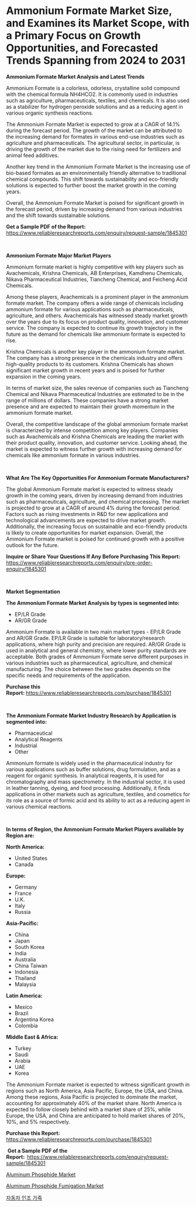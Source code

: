 <p><h1>Ammonium Formate Market Size, and Examines its Market Scope, with a Primary Focus on Growth Opportunities, and Forecasted Trends Spanning from 2024 to 2031</h1></p><p><strong>Ammonium Formate Market Analysis and Latest Trends</strong></p>
<p><p>Ammonium Formate is a colorless, odorless, crystalline solid compound with the chemical formula NH4HCO2. It is commonly used in industries such as agriculture, pharmaceuticals, textiles, and chemicals. It is also used as a stabilizer for hydrogen peroxide solutions and as a reducing agent in various organic synthesis reactions.</p><p>The Ammonium Formate Market is expected to grow at a CAGR of 14.1% during the forecast period. The growth of the market can be attributed to the increasing demand for formates in various end-use industries such as agriculture and pharmaceuticals. The agricultural sector, in particular, is driving the growth of the market due to the rising need for fertilizers and animal feed additives.</p><p>Another key trend in the Ammonium Formate Market is the increasing use of bio-based formates as an environmentally friendly alternative to traditional chemical compounds. This shift towards sustainability and eco-friendly solutions is expected to further boost the market growth in the coming years.</p><p>Overall, the Ammonium Formate Market is poised for significant growth in the forecast period, driven by increasing demand from various industries and the shift towards sustainable solutions.</p></p>
<p><strong>Get a Sample PDF of the Report:&nbsp;</strong> <a href="https://www.reliableresearchreports.com/enquiry/request-sample/1845301">https://www.reliableresearchreports.com/enquiry/request-sample/1845301</a></p>
<p>&nbsp;</p>
<p><strong>Ammonium Formate Major Market Players</strong></p>
<p><p>Ammonium formate market is highly competitive with key players such as Avachemicals, Krishna Chemicals, AB Enterprises, Kamdhenu Chemicals, Nikava Pharmaceutical Industries, Tiancheng Chemical, and Feicheng Acid Chemicals.</p><p>Among these players, Avachemicals is a prominent player in the ammonium formate market. The company offers a wide range of chemicals including ammonium formate for various applications such as pharmaceuticals, agriculture, and others. Avachemicals has witnessed steady market growth over the years due to its focus on product quality, innovation, and customer service. The company is expected to continue its growth trajectory in the future as the demand for chemicals like ammonium formate is expected to rise.</p><p>Krishna Chemicals is another key player in the ammonium formate market. The company has a strong presence in the chemicals industry and offers high-quality products to its customers. Krishna Chemicals has shown significant market growth in recent years and is poised for further expansion in the coming years.</p><p>In terms of market size, the sales revenue of companies such as Tiancheng Chemical and Nikava Pharmaceutical Industries are estimated to be in the range of millions of dollars. These companies have a strong market presence and are expected to maintain their growth momentum in the ammonium formate market.</p><p>Overall, the competitive landscape of the global ammonium formate market is characterized by intense competition among key players. Companies such as Avachemicals and Krishna Chemicals are leading the market with their product quality, innovation, and customer service. Looking ahead, the market is expected to witness further growth with increasing demand for chemicals like ammonium formate in various industries.</p></p>
<p>&nbsp;</p>
<p><strong>What Are The Key Opportunities For Ammonium Formate Manufacturers?</strong></p>
<p><p>The global Ammonium Formate market is expected to witness steady growth in the coming years, driven by increasing demand from industries such as pharmaceuticals, agriculture, and chemical processing. The market is projected to grow at a CAGR of around 4% during the forecast period. Factors such as rising investments in R&D for new applications and technological advancements are expected to drive market growth. Additionally, the increasing focus on sustainable and eco-friendly products is likely to create opportunities for market expansion. Overall, the Ammonium Formate market is poised for continued growth with a positive outlook for the future.</p></p>
<p><strong>Inquire or Share Your Questions If Any Before Purchasing This Report:</strong> <a href="https://www.reliableresearchreports.com/enquiry/pre-order-enquiry/1845301">https://www.reliableresearchreports.com/enquiry/pre-order-enquiry/1845301</a></p>
<p>&nbsp;</p>
<p><strong>Market Segmentation</strong></p>
<p><strong>The Ammonium Formate Market Analysis by types is segmented into:</strong></p>
<p><ul><li>EP/LR Grade</li><li>AR/GR Grade</li></ul></p>
<p><p>Ammonium Formate is available in two main market types - EP/LR Grade and AR/GR Grade. EP/LR Grade is suitable for laboratory/research applications, where high purity and precision are required. AR/GR Grade is used in analytical and general chemistry, where lower purity standards are acceptable. Both grades of Ammonium Formate serve different purposes in various industries such as pharmaceutical, agriculture, and chemical manufacturing. The choice between the two grades depends on the specific needs and requirements of the application.</p></p>
<p><strong>Purchase this Report:&nbsp;</strong><a href="https://www.reliableresearchreports.com/purchase/1845301">https://www.reliableresearchreports.com/purchase/1845301</a></p>
<p>&nbsp;</p>
<p><strong>The Ammonium Formate Market Industry Research by Application is segmented into:</strong></p>
<p><ul><li>Pharmaceutical</li><li>Analytical Reagents</li><li>Industrial</li><li>Other</li></ul></p>
<p><p>Ammonium formate is widely used in the pharmaceutical industry for various applications such as buffer solutions, drug formulation, and as a reagent for organic synthesis. In analytical reagents, it is used for chromatography and mass spectrometry. In the industrial sector, it is used in leather tanning, dyeing, and food processing. Additionally, it finds applications in other markets such as agriculture, textiles, and cosmetics for its role as a source of formic acid and its ability to act as a reducing agent in various chemical reactions.</p></p>
<p>&nbsp;</p>
<p><strong>In terms of Region, the Ammonium Formate Market Players available by Region are:</strong></p>
<p>
    <p> <strong> North America: </strong>
        <ul>
            <li>United States</li>
            <li>Canada</li>
        </ul>
        </p> 
    <p> <strong> Europe: </strong>
        <ul>
            <li>Germany</li>
            <li>France</li>
            <li>U.K.</li>
            <li>Italy</li>
            <li>Russia</li>
        </ul>
        </p> 
    <p> <strong> Asia-Pacific: </strong>
        <ul>
            <li>China</li>
            <li>Japan</li>
            <li>South Korea</li>
            <li>India</li>
            <li>Australia</li>
            <li>China Taiwan</li>
            <li>Indonesia</li>
            <li>Thailand</li>
            <li>Malaysia</li>
        </ul>
        </p> 
    <p> <strong> Latin America: </strong>
        <ul>
            <li>Mexico</li>
            <li>Brazil</li>
            <li>Argentina Korea</li>
            <li>Colombia</li>
        </ul>
        </p> 
    <p> <strong> Middle East & Africa: </strong>
        <ul>
            <li>Turkey</li>
            <li>Saudi</li>
            <li>Arabia</li>
            <li>UAE</li>
            <li>Korea</li>
        </ul>
    </p>
    </p>
<p><p>The Ammonium Formate market is expected to witness significant growth in regions such as North America, Asia Pacific, Europe, the USA, and China. Among these regions, Asia Pacific is projected to dominate the market, accounting for approximately 40% of the market share. North America is expected to follow closely behind with a market share of 25%, while Europe, the USA, and China are anticipated to hold market shares of 20%, 10%, and 5% respectively.</p></p>
<p><strong>Purchase this Report: </strong><a href="https://www.reliableresearchreports.com/purchase/1845301">https://www.reliableresearchreports.com/purchase/1845301</a></p>
<p>&nbsp;<strong>Get a Sample PDF of the Report:&nbsp;&nbsp;</strong><a href="https://www.reliableresearchreports.com/enquiry/request-sample/1845301">https://www.reliableresearchreports.com/enquiry/request-sample/1845301</a></p>
<p><strong></strong></p>
<p><p><a href="https://github.com/angelajermaine/Market-Research-Report-List-2/blob/main/aluminum-phosphide-market.md">Aluminum Phosphide Market</a></p><p><a href="https://github.com/beatblasta/Market-Research-Report-List-2/blob/main/aluminum-phosphide-fumigation-market.md">Aluminum Phosphide Fumigation Market</a></p><p><a href="https://medium.com/@jackiefauhey9089475/%EC%9E%90%EB%8F%99%EC%B0%A8-%EC%9D%B8%EC%A1%B0-%EA%B0%80%EC%A3%BD-%EC%8B%9C%EC%9E%A5-%EA%B2%BD%EC%9F%81-%EB%B6%84%EC%84%9D-%EC%8B%9C%EC%9E%A5-%EB%8F%99%ED%96%A5-%EB%B0%8F-2031%EB%85%84%EA%B9%8C%EC%A7%80%EC%9D%98-%EC%98%88%EC%B8%A1-6177b35cfc03">자동차 인조 가죽</a></p></p>
